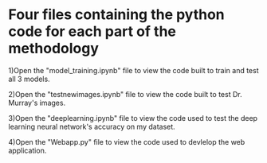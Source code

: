 # Four files containing the python code for each part of the methodology

1)Open the "model_training.ipynb" file to view the code built to train and test all 3 models.

2)Open the "testnewimages.ipynb" file to view the code built to test Dr. Murray's images.

3)Open the "deeplearning.ipynb" file to view the code used to test the deep learning neural network's accuracy on my dataset.

4)Open the "Webapp.py" file to view the code used to devlelop the web application.
